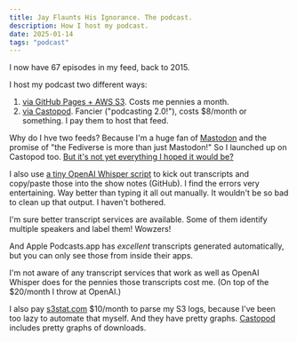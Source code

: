 ```yaml
---
title: Jay Flaunts His Ignorance. The podcast.
description: How I host my podcast.
date: 2025-01-14
tags: "podcast"
---
```


I now have 67 episodes in my feed, back to 2015.

I host my podcast two different ways:

1. [via GitHub Pages + AWS S3](https://jhannah.github.io/jayflaunts). Costs me pennies a month.
1. [via Castopod](https://jayflaunts.podcast.audio/@JayFlaunts). Fancier ("podcasting 2.0!"), costs $8/month or something. I pay them to host that feed.

Why do I hve two feeds? Because I'm a huge fan of
[Mastodon](/blog/mastodon/)
and the promise of "the Fediverse is more than just Mastodon!"
So I launched up on Castopod too.
[But it's not yet everything I hoped it would be?](/blog/castopod/)

I also use [a tiny OpenAI Whisper script](https://github.com/jhannah/sandbox/blob/main/OpenAI/whisper.py)
to kick out transcripts and copy/paste those into the show notes (GitHub).
I find the errors very entertaining.
Way better than typing it all out manually.
It wouldn't be so bad to clean up that output. I haven't bothered.

I'm sure better transcript services are available.
Some of them identify multiple speakers and label them! Wowzers!

And Apple Podcasts.app has *excellent* transcripts generated automatically,
but you can only see those from inside their apps.

I'm not aware of any transcript services that work as well as OpenAI
Whisper does for the pennies those transcripts cost me.
(On top of the $20/month I throw at OpenAI.)

I also pay [s3stat.com](https://www.s3stat.com) $10/month to parse my S3
logs, because I've been too lazy to automate that myself.
And they have pretty graphs.
[Castopod](/blog/castopod/) includes pretty graphs of downloads.

